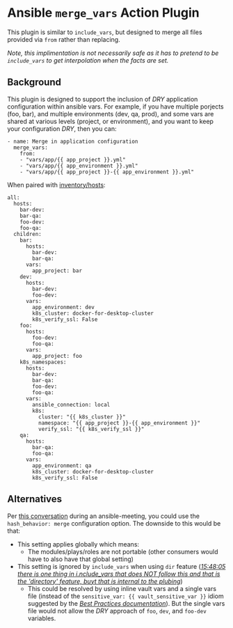# Ansible `merge_vars` Action Plugin

This plugin is similar to `include_vars`, but designed to merge all files provided via `from` rather than replacing.

_Note, this implimentation is not necessarily safe as it has to pretend to be `include_vars` to get interpolation when the facts are set._

## Background

This plugin is designed to support the inclusion of _DRY_ application configuration within ansible vars.  For example, if you have multiple porjects (foo, bar), and multiple environments (dev, qa, prod), and some vars are shared at various levels (project, or environment), and you want to keep your configuration _DRY_, then you can:
```
- name: Merge in application configuration
  merge_vars:
    from:
    - "vars/app/{{ app_project }}.yml"
    - "vars/app/{{ app_environment }}.yml"
    - "vars/app/{{ app_project }}-{{ app_environment }}.yml"
```

When paired with [inventory/hosts](https://github.com/lucastheisen/ansible-merge-vars/blob/master/inventory/hosts):
```
all:
  hosts:
    bar-dev:
    bar-qa:
    foo-dev:
    foo-qa:
  children:
    bar:
      hosts:
        bar-dev:
        bar-qa:
      vars:
        app_project: bar
    dev:
      hosts:
        bar-dev:
        foo-dev:
      vars:
        app_environment: dev
        k8s_cluster: docker-for-desktop-cluster
        k8s_verify_ssl: False
    foo:
      hosts:
        foo-dev:
        foo-qa:
      vars:
        app_project: foo
    k8s_namespaces:
      hosts:
        bar-dev:
        bar-qa:
        foo-dev:
        foo-qa:
      vars:
        ansible_connection: local
        k8s:
          cluster: "{{ k8s_cluster }}"
          namespace: "{{ app_project }}-{{ app_environment }}"
          verify_ssl: "{{ k8s_verify_ssl }}"
    qa:
      hosts:
        bar-qa:
        foo-qa:
      vars:
        app_environment: qa
        k8s_cluster: docker-for-desktop-cluster
        k8s_verify_ssl: False
```

## Alternatives

Per [this conversation](https://meetbot.fedoraproject.org/ansible-meeting/2018-12-20/ansible_core_irc_meeting.2018-12-20-15.07.log.html) during an ansible-meeting, you could use the `hash_behavior: merge` configuration option.  The downside to this would be that:

* This setting applies globally which means:
  * The modules/plays/roles are not portable (other consumers would have to also have that global setting)
* This setting is ignored by `include_vars` when using `dir` feature ([_15:48:05 <bcoca> there is one thing in i.nclude_vars that does NOT follow this and that is the 'directory' feature, buyt that is internal to the plubing_](https://meetbot.fedoraproject.org/ansible-meeting/2018-12-20/ansible_core_irc_meeting.2018-12-20-15.07.log.html))
  * This could be resolved by using inline vault vars and a single vars file (instead of the `sensitive_var: {{ vault_sensitive_var }}` idiom suggested by the [_Best Practices documentation_](https://docs.ansible.com/ansible/latest/user_guide/playbooks_best_practices.html#variables-and-vaults)).  But the single vars file would not allow the _DRY_ approach of `foo`, `dev`, and `foo-dev` variables.
